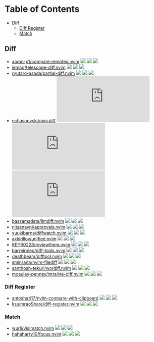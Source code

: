 # Table of Contents

<!-- toc -->

- [Diff](#diff)
  - [Diff Register](#diff-register)
  - [Match](#match)

<!-- tocstop -->

## Diff

- [aaron-p1/compare-remotes.nvim](https://github.com/aaron-p1/compare-remotes.nvim) ![](https://img.shields.io/github/stars/aaron-p1/compare-remotes.nvim) ![](https://img.shields.io/github/last-commit/aaron-p1/compare-remotes.nvim) ![](https://img.shields.io/github/commit-activity/y/aaron-p1/compare-remotes.nvim)
- [jemag/telescope-diff.nvim](https://github.com/jemag/telescope-diff.nvim) ![](https://img.shields.io/github/stars/jemag/telescope-diff.nvim) ![](https://img.shields.io/github/last-commit/jemag/telescope-diff.nvim) ![](https://img.shields.io/github/commit-activity/y/jemag/telescope-diff.nvim)
- [ryutaro-asada/partial-diff.nvim](https://github.com/ryutaro-asada/partial-diff.nvim) ![](https://img.shields.io/github/stars/ryutaro-asada/partial-diff.nvim) ![](https://img.shields.io/github/last-commit/ryutaro-asada/partial-diff.nvim) ![](https://img.shields.io/github/commit-activity/y/ryutaro-asada/partial-diff.nvim)
- [echasnovski/mini.diff](https://github.com/echasnovski/mini.diff) ![](https://img.shields.io/github/stars/echasnovski/mini.diff) ![](https://img.shields.io/github/last-commit/echasnovski/mini.diff) ![](https://img.shields.io/github/commit-activity/y/echasnovski/mini.diff)
- [bassamsdata/llmdiff.nvim](https://github.com/bassamsdata/llmdiff.nvim) ![](https://img.shields.io/github/stars/bassamsdata/llmdiff.nvim) ![](https://img.shields.io/github/last-commit/bassamsdata/llmdiff.nvim) ![](https://img.shields.io/github/commit-activity/y/bassamsdata/llmdiff.nvim)
- [nitsanavni/approvals.nvim](https://github.com/nitsanavni/approvals.nvim) ![](https://img.shields.io/github/stars/nitsanavni/approvals.nvim) ![](https://img.shields.io/github/last-commit/nitsanavni/approvals.nvim) ![](https://img.shields.io/github/commit-activity/y/nitsanavni/approvals.nvim)
- [yuukibarns/diffwatch.nvim](https://github.com/yuukibarns/diffwatch.nvim) ![](https://img.shields.io/github/stars/yuukibarns/diffwatch.nvim) ![](https://img.shields.io/github/last-commit/yuukibarns/diffwatch.nvim) ![](https://img.shields.io/github/commit-activity/y/yuukibarns/diffwatch.nvim)
- [axkirillov/unified.nvim](https://github.com/axkirillov/unified.nvim) ![](https://img.shields.io/github/stars/axkirillov/unified.nvim) ![](https://img.shields.io/github/last-commit/axkirillov/unified.nvim) ![](https://img.shields.io/github/commit-activity/y/axkirillov/unified.nvim)
- [KEY60228/reviewthem.nvim](https://github.com/KEY60228/reviewthem.nvim) ![](https://img.shields.io/github/stars/KEY60228/reviewthem.nvim) ![](https://img.shields.io/github/last-commit/KEY60228/reviewthem.nvim) ![](https://img.shields.io/github/commit-activity/y/KEY60228/reviewthem.nvim)
- [barreiroleo/diff-tools.nvim](https://github.com/barreiroleo/diff-tools.nvim) ![](https://img.shields.io/github/stars/barreiroleo/diff-tools.nvim) ![](https://img.shields.io/github/last-commit/barreiroleo/diff-tools.nvim) ![](https://img.shields.io/github/commit-activity/y/barreiroleo/diff-tools.nvim)
- [deathbeam/difftool.nvim](https://github.com/deathbeam/difftool.nvim) ![](https://img.shields.io/github/stars/deathbeam/difftool.nvim) ![](https://img.shields.io/github/last-commit/deathbeam/difftool.nvim) ![](https://img.shields.io/github/commit-activity/y/deathbeam/difftool.nvim)
- [sminrana/nvim-filediff](https://github.com/sminrana/nvim-filediff) ![](https://img.shields.io/github/stars/sminrana/nvim-filediff) ![](https://img.shields.io/github/last-commit/sminrana/nvim-filediff) ![](https://img.shields.io/github/commit-activity/y/sminrana/nvim-filediff)
- [santhosh-tekuri/wordiff.nvim](https://github.com/santhosh-tekuri/wordiff.nvim) ![](https://img.shields.io/github/stars/santhosh-tekuri/wordiff.nvim) ![](https://img.shields.io/github/last-commit/santhosh-tekuri/wordiff.nvim) ![](https://img.shields.io/github/commit-activity/y/santhosh-tekuri/wordiff.nvim)
- [mcauley-penney/intraline-diff.nvim](https://github.com/mcauley-penney/intraline-diff.nvim) ![](https://img.shields.io/github/stars/mcauley-penney/intraline-diff.nvim) ![](https://img.shields.io/github/last-commit/mcauley-penney/intraline-diff.nvim) ![](https://img.shields.io/github/commit-activity/y/mcauley-penney/intraline-diff.nvim)

### Diff Register

- [antosha417/nvim-compare-with-clipboard](https://github.com/antosha417/nvim-compare-with-clipboard) ![](https://img.shields.io/github/stars/antosha417/nvim-compare-with-clipboard) ![](https://img.shields.io/github/last-commit/antosha417/nvim-compare-with-clipboard) ![](https://img.shields.io/github/commit-activity/y/antosha417/nvim-compare-with-clipboard)
- [ksuimraoShare/diff-register.nvim](https://github.com/ksuimraoShare/diff-register.nvim) ![](https://img.shields.io/github/stars/ksuimraoShare/diff-register.nvim) ![](https://img.shields.io/github/last-commit/ksuimraoShare/diff-register.nvim) ![](https://img.shields.io/github/commit-activity/y/ksuimraoShare/diff-register.nvim)

### Match

- [wurli/visimatch.nvim](https://github.com/wurli/visimatch.nvim) ![](https://img.shields.io/github/stars/wurli/visimatch.nvim) ![](https://img.shields.io/github/last-commit/wurli/visimatch.nvim) ![](https://img.shields.io/github/commit-activity/y/wurli/visimatch.nvim)
- [hahaharry10/focus.nvim](https://github.com/hahaharry10/focus.nvim) ![](https://img.shields.io/github/stars/hahaharry10/focus.nvim) ![](https://img.shields.io/github/last-commit/hahaharry10/focus.nvim) ![](https://img.shields.io/github/commit-activity/y/hahaharry10/focus.nvim)
